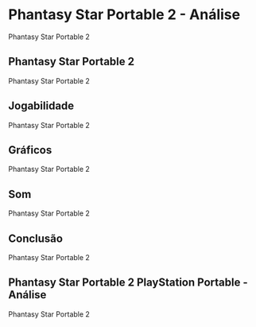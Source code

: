---
---

# Phantasy Star Portable 2 - Análise

Phantasy Star Portable 2

## Phantasy Star Portable 2

Phantasy Star Portable 2

## Jogabilidade

Phantasy Star Portable 2

## Gráficos

Phantasy Star Portable 2

## Som

Phantasy Star Portable 2

## Conclusão

Phantasy Star Portable 2

## Phantasy Star Portable 2 PlayStation Portable - Análise

Phantasy Star Portable 2
